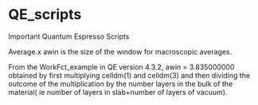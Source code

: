 # QE_scripts
Important Quantum Espresso Scripts

Average.x 
awin is the size of the window for macroscopic averages.

From the WorkFct_example in QE version 4.3.2, awin = 3.835000000 obtained by first multiplying celldm(1) and  celldm(3) and then dividing the outcome of the multiplication 
by the number layers in the bulk of the material( ie number of layers in slab+number of layers of vacuum).
